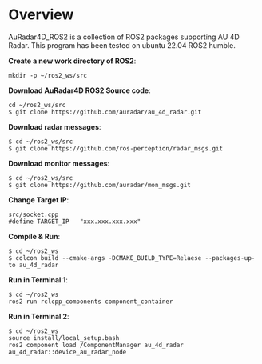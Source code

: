 Overview
========

AuRadar4D_ROS2 is a collection of ROS2 packages supporting AU 4D Radar.
This program has been tested on ubuntu 22.04 ROS2 humble.

**Create a new work directory of ROS2**:
```
mkdir -p ~/ros2_ws/src
```

**Download AuRadar4D ROS2 Source code**:
```
cd ~/ros2_ws/src
$ git clone https://github.com/auradar/au_4d_radar.git
```

**Download radar messages**:
```
$ cd ~/ros2_ws/src
$ git clone https://github.com/ros-perception/radar_msgs.git
```

**Download monitor messages**:
```
$ cd ~/ros2_ws/src
$ git clone https://github.com/auradar/mon_msgs.git
```

**Change Target IP**:
```
src/socket.cpp
#define TARGET_IP	"xxx.xxx.xxx.xxx"
```

**Compile & Run**:
```
$ cd ~/ros2_ws
$ colcon build --cmake-args -DCMAKE_BUILD_TYPE=Relaese --packages-up-to au_4d_radar
```

**Run in Terminal 1**:
```
$ cd ~/ros2_ws
ros2 run rclcpp_components component_container
```
**Run in Terminal 2**:
```
$ cd ~/ros2_ws
source install/local_setup.bash
ros2 component load /ComponentManager au_4d_radar au_4d_radar::device_au_radar_node
```
